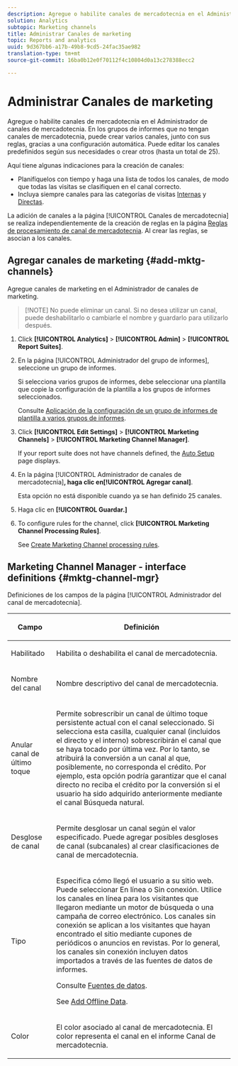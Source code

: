 ```yaml
---
description: Agregue o habilite canales de mercadotecnia en el Administrador de canales de mercadotecnia. En los grupos de informes que no tengan canales de mercadotecnia, puede crear varios canales, junto con sus reglas, gracias a una configuración automática. Puede editar los canales predefinidos según sus necesidades o crear otros (hasta un total de 25).
solution: Analytics
subtopic: Marketing channels
title: Administrar Canales de marketing
topic: Reports and analytics
uuid: 9d367bb6-a17b-49b8-9cd5-24fac35ae982
translation-type: tm+mt
source-git-commit: 16ba0b12e0f70112f4c10804d0a13c278388ecc2

---
```



# Administrar Canales de marketing

Agregue o habilite canales de mercadotecnia en el Administrador de canales de mercadotecnia. En los grupos de informes que no tengan canales de mercadotecnia, puede crear varios canales, junto con sus reglas, gracias a una configuración automática. Puede editar los canales predefinidos según sus necesidades o crear otros (hasta un total de 25).

Aquí tiene algunas indicaciones para la creación de canales:

* Planifíquelos con tiempo y haga una lista de todos los canales, de modo que todas las visitas se clasifiquen en el canal correcto.
* Incluya siempre canales para las categorías de visitas [Internas](/help/components/c-marketing-channels/c-faq.md) y [Directas](/help/components/c-marketing-channels/c-faq.md).

La adición de canales a la página [!UICONTROL Canales de mercadotecnia] se realiza independientemente de la creación de reglas en la página [Reglas de procesamiento de canal de mercadotecnia](/help/components/c-marketing-channels/t-rules.md). Al crear las reglas, se asocian a los canales.

## Agregar canales de marketing {#add-mktg-channels}

Agregue canales de marketing en el Administrador de canales de marketing.

> [!NOTE] No puede eliminar un canal. Si no desea utilizar un canal, puede deshabilitarlo o cambiarle el nombre y guardarlo para utilizarlo después.

1. Click **[!UICONTROL Analytics]** &gt; **[!UICONTROL Admin]** &gt; **[!UICONTROL Report Suites]**.
1. En la página [!UICONTROL Administrador del grupo de informes], seleccione un grupo de informes.

   Si selecciona varios grupos de informes, debe seleccionar una plantilla que copie la configuración de la plantilla a los grupos de informes seleccionados.

   Consulte [Aplicación de la configuración de un grupo de informes de plantilla a varios grupos de informes](/help/components/c-marketing-channels/t-template.md).

1. Click **[!UICONTROL Edit Settings]** &gt; **[!UICONTROL Marketing Channels]** &gt; **[!UICONTROL Marketing Channel Manager]**.

   If your report suite does not have channels defined, the [Auto Setup](/help/components/c-marketing-channels/c-channel-autosetup.md) page displays.

1. En la página [!UICONTROL Administrador de canales de mercadotecnia]**, haga clic en[!UICONTROL Agregar canal]**.

   Esta opción no está disponible cuando ya se han definido 25 canales.

1. Haga clic en **[!UICONTROL Guardar.]**
1. To configure rules for the channel, click **[!UICONTROL Marketing Channel Processing Rules]**.

   See [Create Marketing Channel processing rules](/help/components/c-marketing-channels/t-rules.md).

## Marketing Channel Manager - interface definitions {#mktg-channel-mgr}

Definiciones de los campos de la página [!UICONTROL Administrador del canal de mercadotecnia].

<table id="table_C18A0F1C9E214EB585A29801BA2400F8"> 
 <thead> 
  <tr> 
   <th colname="col1" class="entry"> <p>Campo </p> </th> 
   <th colname="col2" class="entry"> <p>Definición </p> </th> 
  </tr> 
 </thead>
 <tbody> 
  <tr> 
   <td colname="col1"> <p>Habilitado </p> </td> 
   <td colname="col2"> <p> Habilita o deshabilita el canal de mercadotecnia. </p> </td> 
  </tr> 
  <tr> 
   <td colname="col1"> <p>Nombre del canal </p> </td> 
   <td colname="col2"> <p>Nombre descriptivo del canal de mercadotecnia. </p> </td> 
  </tr> 
  <tr> 
   <td colname="col1"> <p>Anular canal de último toque </p> </td> 
   <td colname="col2"> <p> Permite sobrescribir un canal de último toque persistente actual con el canal seleccionado. Si selecciona esta casilla, cualquier canal (incluidos el directo y el interno) sobrescribirán el canal que se haya tocado por última vez. Por lo tanto, se atribuirá la conversión a un canal al que, posiblemente, no corresponda el crédito. Por ejemplo, esta opción podría garantizar que el canal directo no reciba el crédito por la conversión si el usuario ha sido adquirido anteriormente mediante el canal Búsqueda natural. </p> </td> 
  </tr> 
  <tr> 
   <td colname="col1"> <p>Desglose de canal </p> </td> 
   <td colname="col2"> <p>Permite desglosar un canal según el valor especificado. Puede agregar posibles desgloses de canal (subcanales) al crear clasificaciones de canal de mercadotecnia. </p> </td> 
  </tr> 
  <tr> 
   <td colname="col1"> <p>Tipo </p> </td> 
   <td colname="col2"> <p> Especifica cómo llegó el usuario a su sitio web. Puede seleccionar <span class="uicontrol">En línea</span> o <span class="uicontrol">Sin conexión</span>. Utilice los canales en línea para los visitantes que llegaron mediante un motor de búsqueda o una campaña de correo electrónico. Los canales sin conexión se aplican a los visitantes que hayan encontrado el sitio mediante cupones de periódicos o anuncios en revistas. Por lo general, los canales sin conexión incluyen datos importados a través de las fuentes de datos de informes. </p> <p>Consulte <a href="https://marketing.adobe.com/resources/help/en_US/sc/datasources/"  >Fuentes de datos</a>. </p> <p>See <a href="/help/components/c-marketing-channels/t-offline-data.md"   > Add Offline Data</a>. </p> </td> 
  </tr> 
  <tr> 
   <td colname="col1"> <p>Color </p> </td> 
   <td colname="col2"> <p>El color asociado al canal de mercadotecnia. El color representa el canal en el informe <span class="wintitle">Canal de mercadotecnia</span>. </p> </td> 
  </tr> 
 </tbody> 
</table>

